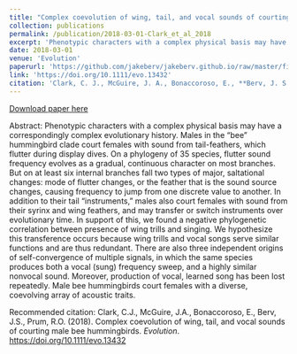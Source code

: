 ```yaml
---
title: "Complex coevolution of wing, tail, and vocal sounds of courting male bee hummingbirds"
collection: publications
permalink: /publication/2018-03-01-Clark_et_al_2018
excerpt: 'Phenotypic characters with a complex physical basis may have a correspondingly complex evolutionary history. Males in the “bee” hummingbird clade court females with sound from tail-feathers, which flutter during display dives. On a phylogeny of 35 species, flutter sound frequency evolves as a gradual, continuous character on most branches. But on at least six internal branches fall two types of major, saltational changes: mode of flutter changes, or the feather that is the sound source changes, causing frequency to jump from one discrete value to another.'
date: 2018-03-01
venue: 'Evolution'
paperurl: 'https://github.com/jakeberv/jakeberv.github.io/raw/master/files/pdf/papers/Clark_et_al_2018.pdf'
link: 'https://doi.org/10.1111/evo.13432'
citation: 'Clark, C. J., McGuire, J. A., Bonaccoroso, E., **Berv, J. S.**, Prum, R. O. (2018). Complex coevolution of wing, tail, and vocal sounds of courting male bee hummingbirds. <i>Evolution</i>.'
---
```

[Download paper here](https://github.com/jakeberv/jakeberv.github.io/raw/master/files/pdf/papers/Clark_et_al_2018.pdf)

Abstract: Phenotypic characters with a complex physical basis may have a correspondingly complex evolutionary history. Males in the “bee” hummingbird clade court females with sound from tail-feathers, which flutter during display dives. On a phylogeny of 35 species, flutter sound frequency evolves as a gradual, continuous character on most branches. But on at least six internal branches fall two types of major, saltational changes: mode of flutter changes, or the feather that is the sound source changes, causing frequency to jump from one discrete value to another. In addition to their tail “instruments,” males also court females with sound from their syrinx and wing feathers, and may transfer or switch instruments over evolutionary time. In support of this, we found a negative phylogenetic correlation between presence of wing trills and singing. We hypothesize this transference occurs because wing trills and vocal songs serve similar functions and are thus redundant. There are also three independent origins of self-convergence of multiple signals, in which the same species produces both a vocal (sung) frequency sweep, and a highly similar nonvocal sound. Moreover, production of vocal, learned song has been lost repeatedly. Male bee hummingbirds court females with a diverse, coevolving array of acoustic traits.

Recommended citation: Clark, C.J., McGuire, J.A., Bonaccoroso, E., Berv, J.S., Prum, R.O. (2018). Complex coevolution of wing, tail, and vocal sounds of courting male bee hummingbirds. <i>Evolution</i>. https://doi.org/10.1111/evo.13432